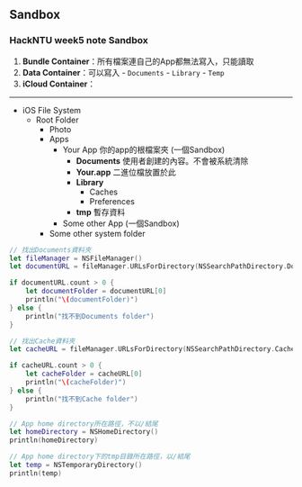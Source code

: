 
## Sandbox

### HackNTU week5 note Sandbox
  1. **Bundle Container**：所有檔案連自己的App都無法寫入，只能讀取
  2. **Data Container**：可以寫入
    - `Documents`
    - `Library`
    - `Temp`
  3. **iCloud Container**：

---

- iOS File System
  - Root Folder
    - Photo
    - Apps
      - Your App 你的app的根檔案夾 (一個Sandbox)
        - **Documents** 使用者創建的內容。不會被系統清除
        - **Your.app** 二進位檔放置於此
        - **Library**
          - Caches
          - Preferences
        - **tmp** 暫存資料
      - Some other App (一個Sandbox)
    - Some other system folder



```swift
// 找出Documents資料夾
let fileManager = NSFileManager()
let documentURL = fileManager.URLsForDirectory(NSSearchPathDirectory.DocumentDirectory, inDomains: NSSearchPathDomainMask.UserDomainMask) as! [NSURL]

if documentURL.count > 0 {
    let documentFolder = documentURL[0]
    println("\(documentFolder)")
} else {
    println("找不到Documents folder")
}

// 找出Cache資料夾
let cacheURL = fileManager.URLsForDirectory(NSSearchPathDirectory.CachesDirectory, inDomains: NSSearchPathDomainMask.UserDomainMask) as! [NSURL]

if cacheURL.count > 0 {
    let cacheFolder = cacheURL[0]
    println("\(cacheFolder)")
} else {
    println("找不到Cache folder")
}

// App home directory所在路徑，不以/結尾
let homeDirectory = NSHomeDirectory()
println(homeDirectory)

// App home directory下的tmp目錄所在路徑，以/結尾
let temp = NSTemporaryDirectory()
println(temp)

```








